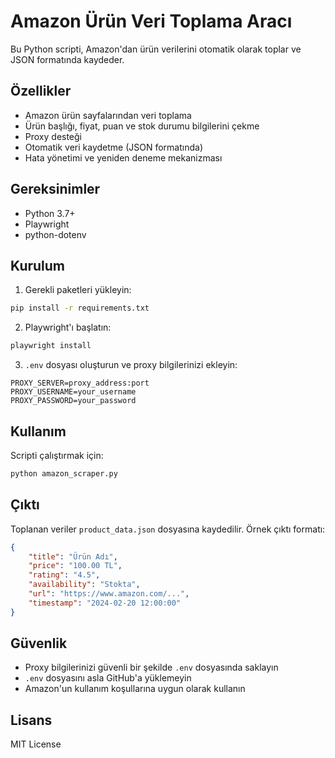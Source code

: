 # Amazon Ürün Veri Toplama Aracı

Bu Python scripti, Amazon'dan ürün verilerini otomatik olarak toplar ve JSON formatında kaydeder.

## Özellikler

- Amazon ürün sayfalarından veri toplama
- Ürün başlığı, fiyat, puan ve stok durumu bilgilerini çekme
- Proxy desteği
- Otomatik veri kaydetme (JSON formatında)
- Hata yönetimi ve yeniden deneme mekanizması

## Gereksinimler

- Python 3.7+
- Playwright
- python-dotenv

## Kurulum

1. Gerekli paketleri yükleyin:
```bash
pip install -r requirements.txt
```

2. Playwright'ı başlatın:
```bash
playwright install
```

3. `.env` dosyası oluşturun ve proxy bilgilerinizi ekleyin:
```
PROXY_SERVER=proxy_address:port
PROXY_USERNAME=your_username
PROXY_PASSWORD=your_password
```

## Kullanım

Scripti çalıştırmak için:

```bash
python amazon_scraper.py
```

## Çıktı

Toplanan veriler `product_data.json` dosyasına kaydedilir. Örnek çıktı formatı:

```json
{
    "title": "Ürün Adı",
    "price": "100.00 TL",
    "rating": "4.5",
    "availability": "Stokta",
    "url": "https://www.amazon.com/...",
    "timestamp": "2024-02-20 12:00:00"
}
```

## Güvenlik

- Proxy bilgilerinizi güvenli bir şekilde `.env` dosyasında saklayın
- `.env` dosyasını asla GitHub'a yüklemeyin
- Amazon'un kullanım koşullarına uygun olarak kullanın

## Lisans

MIT License 
